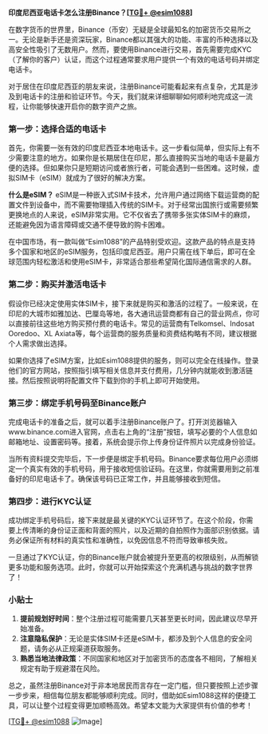 **印度尼西亚电话卡怎么注册Binance？[[TG💪+ @esim1088](https://t.me/s/esim1088)]**

在数字货币的世界里，Binance（币安）无疑是全球最知名的加密货币交易所之一。无论是新手还是资深玩家，Binance都以其强大的功能、丰富的币种选择以及高安全性吸引了无数用户。然而，要使用Binance进行交易，首先需要完成KYC（了解你的客户）认证，而这个过程通常要求用户提供一个有效的电话号码并绑定电话卡。

对于居住在印度尼西亚的朋友来说，注册Binance可能看起来有点复杂，尤其是涉及到电话卡的注册和验证环节。今天，我们就来详细聊聊如何顺利地完成这一流程，让你能够快速开启你的数字资产之旅。

### 第一步：选择合适的电话卡

首先，你需要一张有效的印度尼西亚本地电话卡。这一步看似简单，但实际上有不少需要注意的地方。如果你是长期居住在印尼，那么直接购买当地的电话卡是最方便的选择。但如果你只是短期访问或者旅行者，可能会遇到一些困难。这时候，虚拟SIM卡（eSIM）就成为了很好的解决方案。

**什么是eSIM？**
eSIM是一种嵌入式SIM卡技术，允许用户通过网络下载运营商的配置文件到设备中，而不需要物理插入传统的SIM卡。对于经常出国旅行或需要频繁更换地点的人来说，eSIM非常实用。它不仅省去了携带多张实体SIM卡的麻烦，还能避免因为语言障碍或交通不便导致的购卡困难。

在中国市场，有一款叫做“Esim1088”的产品特别受欢迎。这款产品的特点是支持多个国家和地区的eSIM服务，包括印度尼西亚。用户只需在线下单后，即可在全球范围内轻松激活和使用eSIM卡，非常适合那些希望简化国际通信需求的人群。

### 第二步：购买并激活电话卡

假设你已经决定使用实体SIM卡，接下来就是购买和激活的过程了。一般来说，在印尼的大城市如雅加达、巴厘岛等地，各大通讯运营商都有自己的营业网点，你可以直接前往这些地方购买预付费的电话卡。常见的运营商有Telkomsel、Indosat Ooredoo、XL Axiata等，每个运营商的服务质量和资费结构略有不同，建议根据个人需求做出选择。

如果你选择了eSIM方案，比如Esim1088提供的服务，则可以完全在线操作。登录他们的官方网站，按照指引填写相关信息并支付费用，几分钟内就能收到激活链接。然后按照说明将配置文件下载到你的手机上即可开始使用。

### 第三步：绑定手机号码至Binance账户

完成电话卡的准备之后，就可以着手注册Binance账户了。打开浏览器输入www.binance.com进入官网，点击右上角的“注册”按钮，填写必要的个人信息如邮箱地址、设置密码等。接着，系统会提示你上传身份证件照片以完成身份验证。

当所有资料提交完毕后，下一步便是绑定手机号码。Binance要求每位用户必须绑定一个真实有效的手机号码，用于接收短信验证码。在这里，你就需要用到之前准备好的印尼电话卡了。确保该号码已正常工作，并且能够接收到短信。

### 第四步：进行KYC认证

成功绑定手机号码后，接下来就是最关键的KYC认证环节了。在这个阶段，你需要上传清晰的身份证正面和背面的照片，以及近期的自拍照作为面部识别依据。请务必保证所有材料的真实性和准确性，以免因信息不符而导致审核失败。

一旦通过了KYC认证，你的Binance账户就会被提升至更高的权限级别，从而解锁更多功能和服务选项。此时，你就可以开始探索这个充满机遇与挑战的数字世界了！

### 小贴士

1. **提前规划好时间**：整个注册过程可能需要几天甚至更长时间，因此建议尽早开始准备。
2. **注意隐私保护**：无论是实体SIM卡还是eSIM卡，都涉及到个人信息的安全问题，请务必从正规渠道获取服务。
3. **熟悉当地法律政策**：不同国家和地区对于加密货币的态度各不相同，了解相关规定有助于规避潜在风险。

总之，虽然注册Binance对于非本地居民而言存在一定门槛，但只要按照上述步骤一步步来，相信每位朋友都能够顺利完成。同时，借助如Esim1088这样的便捷工具，可以让整个过程变得更加顺畅高效。希望本文能为大家提供有价值的参考！

[[TG💪+ @esim1088](https://t.me/s/esim1088) ![Image](https://i.postimg.cc/4NQfJmqS/Snipaste-2025-05-13-00-14-12.png)]